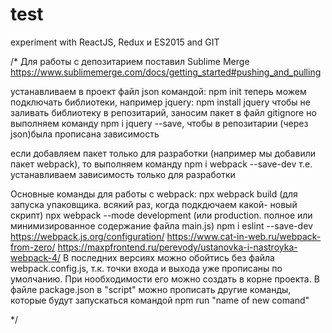 # test
experiment with ReactJS, Redux и ES2015 
and GIT

/*
Для работы с депозитарием поставил Sublime Merge
https://www.sublimemerge.com/docs/getting_started#pushing_and_pulling

устанавливаем в проект файл json командой: npm init
теперь можем подключать библиотеки, например jquery: npm install jquery
чтобы не заливать библиотеку в репозитарий, заносим пакет в файл gitignore
но выполняем команду npm i jquery --save, чтобы в репозитарии (через json)была прописана зависимость

если добавляем пакет только для разработки (например мы добавили пакет webpack), то выполняем команду npm i webpack --save-dev
т.е. устанавливаем зависимость только для разработки

Основные команды для работы с webpack:
npx webpack build (для запуска упаковщика. всякий раз, когда подкдючаем какой- новый скрипт)
npx webpack --mode development (или production. полное или минимизированное содержание файла main.js)
npm i eslint --save-dev
https://webpack.js.org/configuration/
https://www.cat-in-web.ru/webpack-from-zero/
https://maxpfrontend.ru/perevody/ustanovka-i-nastroyka-webpack-4/
В последних версиях можно обойтись без файла webpack.config.js, т.к. точки входа и выхода уже прописаны по умолчанию. При нообходимости его можно создать в корне проекта.
В файле package.json в "script" можно прописать другие команды, которые будут запускаться командой npm run "name of new comand"



*/